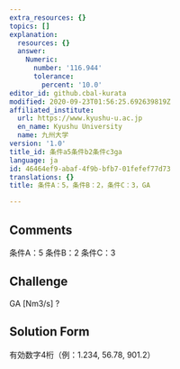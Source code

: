 ```yaml
---
extra_resources: {}
topics: []
explanation:
  resources: {}
  answer:
    Numeric:
      number: '116.944'
      tolerance:
        percent: '10.0'
editor_id: github.cbal-kurata
modified: 2020-09-23T01:56:25.692639819Z
affiliated_institute:
  url: https://www.kyushu-u.ac.jp
  en_name: Kyushu University
  name: 九州大学
version: '1.0'
title_id: 条件a5条件b2条件c3ga
language: ja
id: 46464ef9-abaf-4f9b-bfb7-01fefef77d73
translations: {}
title: 条件A：5，条件B：2，条件C：3，GA

---
```


## Comments
条件A：5
条件B：2
条件C：3

## Challenge
GA [Nm3/s] ?

## Solution Form
有効数字4桁（例：1.234,  56.78,  901.2）




